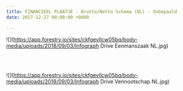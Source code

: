 ```yaml
---
title: FINANCIEEL PLAATJE - Brutto/Netto Schema (NL) - Onbepaald
date: 2017-12-27 00:00:00 +0000

---
```

![](https://app.forestry.io/sites/ckfgevllcw05bq/body-media/uploads/2018/09/03/Infograph Drive Eenmanszaak NL.jpg)

<br/> <br/>

![](https://app.forestry.io/sites/ckfgevllcw05bq/body-media/uploads/2018/09/03/Infograph Drive Vennootschap NL.jpg)